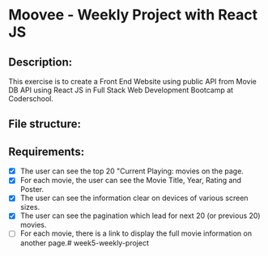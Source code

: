 # Moovee - Weekly Project with React JS

## Description:
This exercise is to create a Front End Website using public API from Movie DB API using React JS in Full Stack Web Development Bootcamp at Coderschool.

## File structure:

## Requirements:

- [x] The user can see the top 20 "Current Playing: movies on the page.
- [x] For each movie, the user can see the Movie Title, Year, Rating and Poster.
- [x] The user can see the information clear on devices of various screen sizes.
- [x] The user can see the pagination which lead for next 20 (or previous 20) movies.
- [ ] For each movie, there is a link to display the full movie information on another page.# week5-weekly-project
